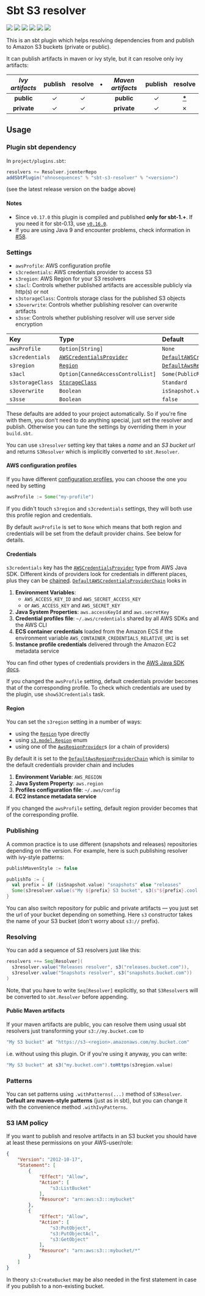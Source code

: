 # Sbt S3 resolver

[![](https://travis-ci.org/ohnosequences/sbt-s3-resolver.svg?branch=master)](https://travis-ci.org/ohnosequences/sbt-s3-resolver)
[![](https://img.shields.io/codacy/96ad3cc701a54c548deb4ef0d5564655.svg)](https://www.codacy.com/app/ohnosequences/sbt-s3-resolver)
[![](http://img.shields.io/bintray/v/ohnosequences/sbt-plugins/sbt-s3-resolver.svg)](https://bintray.com/ohnosequences/sbt-plugins/sbt-s3-resolver/_latestVersion)
[![](http://img.shields.io/github/release/ohnosequences/sbt-s3-resolver/all.svg)](https://github.com/ohnosequences/sbt-s3-resolver/releases/latest)
[![](https://img.shields.io/badge/license-AGPLv3-blue.svg)](https://tldrlegal.com/license/gnu-affero-general-public-license-v3-%28agpl-3.0%29)
[![](https://img.shields.io/gitter/room/ohnosequences/sbt-s3-resolver.svg?colorB=dd1054)](https://gitter.im/ohnosequences/sbt-s3-resolver)

This is an sbt plugin which helps resolving dependencies from and publish to Amazon S3 buckets (private or public).

It can publish artifacts in maven or ivy style, but it can resolve only ivy artifacts:

| _Ivy artifacts_ | publish | resolve | • | _Maven artifacts_ | publish |             resolve              |
|:---------------:|:-------:|:-------:|:-:|:-----------------:|:-------:|:--------------------------------:|
|   **public**    |    ✓    |    ✓    |   |    **public**     |    ✓    | [__*__](#public-maven-artifacts) |
|   **private**   |    ✓    |    ✓    |   |    **private**    |    ✓    |                ✗                 |


## Usage

### Plugin sbt dependency

In `project/plugins.sbt`:

```scala
resolvers += Resolver.jcenterRepo
addSbtPlugin("ohnosequences" % "sbt-s3-resolver" % "<version>")
```

(see the latest release version on the badge above)

#### Notes

* Since `v0.17.0` this plugin is compiled and published **only for sbt-1.+**. If you need it for sbt-0.13, use [`v0.16.0`](https://github.com/ohnosequences/sbt-s3-resolver/tree/v0.16.0).
* If you are using Java 9 and encounter problems, check information in [#58](https://github.com/ohnosequences/sbt-s3-resolver/issues/58).

### Settings

* `awsProfile`: AWS configuration profile
* `s3credentials`: AWS credentials provider to access S3
* `s3region`: AWS Region for your S3 resolvers
* `s3acl`: Controls whether published artifacts are accessible publicly via http(s) or not
* `s3storageClass`: Controls storage class for the published S3 objects
* `s3overwrite`: Controls whether publishing resolver can overwrite artifacts
* `s3sse`: Controls whether publishing resolver will use server side encryption

| Key              | Type                              | Default                                |
|:-----------------|:----------------------------------|:---------------------------------------|
| `awsProfile`     | `Option[String]`                  | `None`                                 |
| `s3credentials`  | [`AWSCredentialsProvider`]        | [`DefaultAWSCredentialsProviderChain`] |
| `s3region`       | [`Region`]                        | [`DefaultAwsRegionProviderChain`]      |
| `s3acl`          | `Option[CannedAccessControlList]` | `Some(PublicRead)`                     |
| `s3storageClass` | [`StorageClass`]                  | `Standard`                             |
| `s3overwrite`    | `Boolean`                         | `isSnapshot.value`                     |
| `s3sse`          | `Boolean`                         | `false`                                |

These defaults are added to your project automatically. So if you're fine with them, you don't need to do anything special, just set the resolver and publish. Otherwise you can tune the settings by overriding them in your `build.sbt`.

You can use `s3resolver` setting key that takes a _name_ and an _S3 bucket url_ and returns `S3Resolver` which is implicitly converted to `sbt.Resolver`.


#### AWS configuration profiles

If you have different [configuration profiles](http://docs.aws.amazon.com/cli/latest/userguide/cli-multiple-profiles.html), you can choose the one you need by setting

```scala
awsProfile := Some("my-profile")
```

If you didn't touch `s3region` and `s3credentials` settings, they will both use this profile region and credentials.

By default `awsProfile` is set to `None` which means that both region and credentials will be set from the default provider chains. See below for details.

#### Credentials

`s3credentials` key has the [`AWSCredentialsProvider`] type from AWS Java SDK. Different kinds of providers look for credentials in different places, plus they can be [chained](http://docs.aws.amazon.com/AWSJavaSDK/latest/javadoc/com/amazonaws/auth/AWSCredentialsProviderChain.html). [`DefaultAWSCredentialsProviderChain`] looks in

1. **Environment Variables**:
    + `AWS_ACCESS_KEY_ID` and `AWS_SECRET_ACCESS_KEY`
    + or `AWS_ACCESS_KEY` and `AWS_SECRET_KEY`
1. **Java System Properties**: `aws.accessKeyId` and `aws.secretKey`
1. **Credential profiles file**: `~/.aws/credentials` shared by all AWS SDKs and the AWS CLI
1. **ECS container credentials** loaded from the Amazon ECS if the environment variable `AWS_CONTAINER_CREDENTIALS_RELATIVE_URI` is set
1. **Instance profile credentials** delivered through the Amazon EC2 metadata service

You can find other types of credentials providers in the [AWS Java SDK docs][`AWSCredentialsProvider`].

If you changed the `awsProfile` setting, default credentials provider becomes that of the corresponding profile. To check which credentials are used by the plugin, use `showS3Credentials` task.


#### Region

You can set the `s3region` setting in a number of ways:
* using the [`Region`] type directly
* using [`s3.model.Region`] enum
* using one of the [`AwsRegionProvider`]s (or a chain of providers)

By default it is set to the [`DefaultAwsRegionProviderChain`] which is similar to the default credentials provider chain and includes

1. **Environment Variable**: `AWS_REGION`
1. **Java System Property**: `aws.region`
1. **Profiles configuration file**: `~/.aws/config`
1. **EC2 instance metadata service**

If you changed the `awsProfile` setting, default region provider becomes that of the corresponding profile.

### Publishing

A common practice is to use different (snapshots and releases) repositories depending on the version. For example, here is such publishing resolver with ivy-style patterns:

```scala
publishMavenStyle := false

publishTo := {
  val prefix = if (isSnapshot.value) "snapshots" else "releases"
  Some(s3resolver.value(s"My ${prefix} S3 bucket", s3(s"${prefix}.cool.bucket.com")) withIvyPatterns)
}
```

You can also switch repository for public and private artifacts — you just set the url of your bucket depending on something. Here `s3` constructor takes the name of your S3 bucket (don't worry about `s3://` prefix).


### Resolving

You can add a sequence of S3 resolvers just like this:

```scala
resolvers ++= Seq[Resolver](
  s3resolver.value("Releases resolver", s3("releases.bucket.com")),
  s3resolver.value("Snapshots resolver", s3("snapshots.bucket.com"))
)
```

Note, that you have to write `Seq[Resolver]` explicitly, so that `S3Resolver`s will be converted to `sbt.Resolver` before appending.


#### Public Maven artifacts

If your maven artifacts are public, you can resolve them using usual sbt resolvers just transforming your `s3://my.bucket.com` to

```scala
"My S3 bucket" at "https://s3-<region>.amazonaws.com/my.bucket.com"
```

i.e. without using this plugin. Or if you're using it anyway, you can write:

```scala
"My S3 bucket" at s3("my.bucket.com").toHttps(s3region.value)
```


### Patterns

You can set patterns using `.withPatterns(...)` method of `S3Resolver`. **Default are maven-style patterns** (just as in sbt), but you can change it with the convenience method `.withIvyPatterns`.


### S3 IAM policy

If you want to publish and resolve artifacts in an S3 bucket you should have at least these permissions on your AWS-user/role:

```json
{
    "Version": "2012-10-17",
    "Statement": [
        {
            "Effect": "Allow",
            "Action": [
                "s3:ListBucket"
            ],
            "Resource": "arn:aws:s3:::mybucket"
        },
        {
            "Effect": "Allow",
            "Action": [
                "s3:PutObject",
                "s3:PutObjectAcl",
                "s3:GetObject"
            ],
            "Resource": "arn:aws:s3:::mybucket/*"
        }
    ]
}
```

In theory `s3:CreateBucket` may be also needed in the first statement in case if you publish to a non-existing bucket.

[`AWSCredentialsProvider`]: http://docs.aws.amazon.com/AWSJavaSDK/latest/javadoc/com/amazonaws/auth/AWSCredentialsProvider.html
[`Region`]: http://docs.aws.amazon.com/AWSJavaSDK/latest/javadoc/com/amazonaws/regions/Region.html
[`s3.model.Region`]: http://docs.aws.amazon.com/AWSJavaSDK/latest/javadoc/com/amazonaws/services/s3/model/Region.html
[`AwsRegionProvider`]: http://docs.aws.amazon.com/AWSJavaSDK/latest/javadoc/com/amazonaws/regions/AwsRegionProvider.html
[`CannedAccessControlList`]: http://docs.aws.amazon.com/AWSJavaSDK/latest/javadoc/com/amazonaws/services/s3/model/CannedAccessControlList.html
[`StorageClass`]: http://docs.aws.amazon.com/AWSJavaSDK/latest/javadoc/com/amazonaws/services/s3/model/StorageClass.html
[`DefaultAwsRegionProviderChain`]: http://docs.aws.amazon.com/AWSJavaSDK/latest/javadoc/com/amazonaws/regions/DefaultAwsRegionProviderChain.html
[`DefaultAWSCredentialsProviderChain`]: http://docs.aws.amazon.com/AWSJavaSDK/latest/javadoc/com/amazonaws/auth/DefaultAWSCredentialsProviderChain.html
